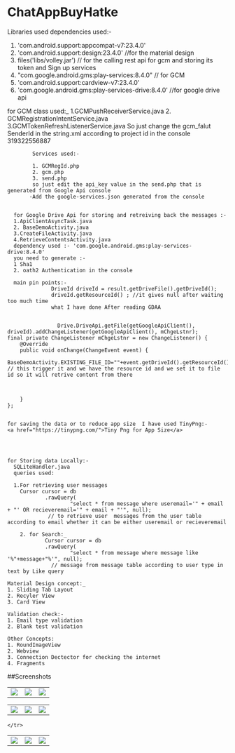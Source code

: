 # ChatAppBuyHatke
Libraries used
dependencies used:-
   1. 'com.android.support:appcompat-v7:23.4.0'
   2. 'com.android.support:design:23.4.0' //for the material design
   3. files('libs/volley.jar')  // for the calling rest api for gcm and storing its token and Sign up services
   4.  "com.google.android.gms:play-services:8.4.0" // for GCM
   5. 'com.android.support:cardview-v7:23.4.0'  
   6. 'com.google.android.gms:play-services-drive:8.4.0' //for google drive api
   
   
   for GCM class used:_
        1.GCMPushReceiverService.java
        2. GCMRegistrationIntentService.java
        3.GCMTokenRefreshListenerService.java
        So just change the gcm_falut SenderId in the string.xml according to project id in the console
            <string name="gcm_defaultSenderId">319322556887</string>
            
            
            Services used:-
            
            1. GCMRegId.php
            2. gcm.php
            3. send.php
            so just edit the api_key value in the send.php that is generated from Google Api console
           -Add the google-services.json generated from the console
           
           
      for Google Drive Api for storing and retreiving back the messages :-      
      1.ApiClientAsyncTask.java
      2. BaseDemoActivity.java
      3.CreateFileActivity.java
      4.RetrieveContentsActivity.java
      dependency used :- 'com.google.android.gms:play-services-drive:8.4.0'
      you need to generate :-
      1 Sha1  
      2. oath2 Authentication in the console 
      
      main pin points:-
                  DriveId driveId = result.getDriveFile().getDriveId();
                  driveId.getResourceId() ; //it gives null after waiting too much time 
                  what I have done After reading GDAA
                  
                  
                    Drive.DriveApi.getFile(getGoogleApiClient(), driveId).addChangeListener(getGoogleApiClient(), mChgeLstnr);
    final private ChangeListener mChgeLstnr = new ChangeListener() {
        @Override
        public void onChange(ChangeEvent event) {
            BaseDemoActivity.EXISTING_FILE_ID=""+event.getDriveId().getResourceId(); // this trigger it and we have the resource id and we set it to file id so it will retrive content from there 



        }
    };
    
    
    for saving the data or to reduce app size  I have used TinyPng:-
    <a href="https://tinypng.com/">Tiny Png for App Size</a>

   
    
    
    for Storing data Locally:-
      SQLiteHandler.java 
      queries used:
      
      1.For retrieving user messages 
		Cursor cursor = db
				.rawQuery(
						"select * from message where useremail='" + email + "' OR recieveremail='" + email + "'", null);
                 // to retrieve user  messages from the user table according to email whether it can be either useremail or recieveremail
                 
        2. for Search:_
        		Cursor cursor = db
				.rawQuery(
						"select * from message where message like '%"+message+"%'", null);
                  // message from message table according to user type in text by Like query
		  
	Material Design concept:_
	1. Sliding Tab Layout
	2. Recyler View
	3. Card View 
	
	Validation check:-
	1. Email type validation
	2. Blank test validation
	
	Other Concepts:
	1. RoundImageView
	2. Webview
	3. Connection Dectector for checking the internet
	4. Fragments


##Screenshots
<table>
  <tr>
    <td><img src="https://github.com/007spectre/ChatAppBuyHatke/blob/master/ScreenShots/Screenshot_2016-10-24-01-05-06.png"></td>
    <td><img src="https://github.com/007spectre/ChatAppBuyHatke/blob/master/ScreenShots/Screenshot_2016-10-24-01-06-12.png"></td>
    <td><img src="https://github.com/007spectre/ChatAppBuyHatke/blob/master/ScreenShots/Screenshot_2016-10-24-01-06-44.png"></td>
  </tr>
  </table>
  <table>
  <tr>
    <td><img src="https://github.com/007spectre/ChatAppBuyHatke/blob/master/ScreenShots/Screenshot_2016-10-24-01-07-29.png"></td>
    <td><img src="https://github.com/007spectre/ChatAppBuyHatke/blob/master/ScreenShots/Screenshot_2016-10-24-01-07-36.png"></td>
    <td><img src="https://github.com/007spectre/ChatAppBuyHatke/blob/master/ScreenShots/Screenshot_2016-10-24-01-08-01.png"></td>

  </tr>
  </table>
  <table>
  <tr>
      <td><img src="https://github.com/007spectre/ChatAppBuyHatke/blob/master/ScreenShots/Screenshot_2016-10-24-01-08-39.png"></td>
      <td><img src="https://github.com/007spectre/ChatAppBuyHatke/blob/master/ScreenShots/Screenshot_2016-10-24-07-23-10.png"></td>
      <td><img src="https://github.com/007spectre/ChatAppBuyHatke/blob/master/ScreenShots/Screenshot_2016-10-24-09-25-47.png"></td>

    </tr>
</table>
